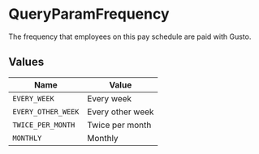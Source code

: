 # QueryParamFrequency

The frequency that employees on this pay schedule are paid with Gusto.


## Values

| Name               | Value              |
| ------------------ | ------------------ |
| `EVERY_WEEK`       | Every week         |
| `EVERY_OTHER_WEEK` | Every other week   |
| `TWICE_PER_MONTH`  | Twice per month    |
| `MONTHLY`          | Monthly            |